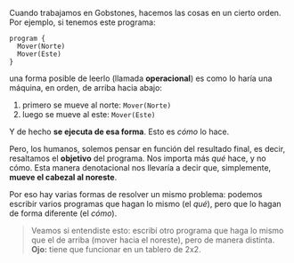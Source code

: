 Cuando trabajamos en Gobstones, hacemos las cosas en un cierto orden. Por ejemplo, si tenemos este programa:

```gobstones
program {
  Mover(Norte)
  Mover(Este)
}
```

una forma posible de leerlo (llamada **operacional**) es como lo haría una máquina, en orden, de arriba hacia abajo:

1. primero se mueve al norte: `Mover(Norte)`
1. luego se mueve al este: `Mover(Este)`

Y de hecho **se ejecuta de esa forma**. Esto es _cómo_ lo hace.

Pero, los humanos, solemos pensar en función del resultado final, es decir, resaltamos el **objetivo** del programa. Nos importa más _qué_ hace, y no cómo. Esta manera denotacional nos llevaría a decir que, simplemente, **mueve el cabezal al noreste**.

Por eso hay varias formas de resolver un mismo problema: podemos escribir varios programas que hagan lo mismo (el _qué_), pero que lo hagan de forma diferente (el _cómo_).

> Veamos si entendiste esto: escribí otro programa que haga lo mismo que el de arriba (mover hacia el noreste), pero de manera distinta. **Ojo:** tiene que funcionar en un tablero de 2x2.
